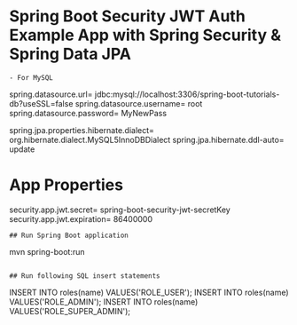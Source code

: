 # Spring Boot Security JWT Auth Example App with Spring Security & Spring Data JPA


```
- For MySQL
```
spring.datasource.url= jdbc:mysql://localhost:3306/spring-boot-tutorials-db?useSSL=false
spring.datasource.username= root
spring.datasource.password= MyNewPass

spring.jpa.properties.hibernate.dialect= org.hibernate.dialect.MySQL5InnoDBDialect
spring.jpa.hibernate.ddl-auto= update

# App Properties
security.app.jwt.secret= spring-boot-security-jwt-secretKey
security.app.jwt.expiration= 86400000
```
## Run Spring Boot application
```
mvn spring-boot:run
```

## Run following SQL insert statements
```
INSERT INTO roles(name) VALUES('ROLE_USER');
INSERT INTO roles(name) VALUES('ROLE_ADMIN');
INSERT INTO roles(name) VALUES('ROLE_SUPER_ADMIN');
```
